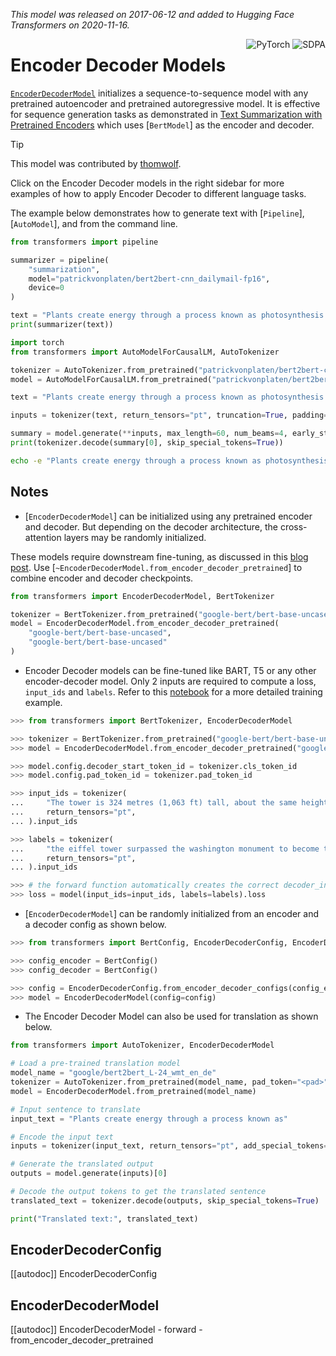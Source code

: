 <!--Copyright 2020 The HuggingFace Team. All rights reserved.

Licensed under the Apache License, Version 2.0 (the "License"); you may not use this file except in compliance with
the License. You may obtain a copy of the License at

http://www.apache.org/licenses/LICENSE-2.0

Unless required by applicable law or agreed to in writing, software distributed under the License is distributed on
an "AS IS" BASIS, WITHOUT WARRANTIES OR CONDITIONS OF ANY KIND, either express or implied. See the License for the
specific language governing permissions and limitations under the License.

⚠️ Note that this file is in Markdown but contain specific syntax for our doc-builder (similar to MDX) that may not be
rendered properly in your Markdown viewer.

-->
*This model was released on 2017-06-12 and added to Hugging Face Transformers on 2020-11-16.*

<div style="float: right;">
    <div class="flex flex-wrap space-x-1">
        <img alt="PyTorch" src="https://img.shields.io/badge/PyTorch-DE3412?style=flat&logo=pytorch&logoColor=white">
        <img alt="SDPA" src="https://img.shields.io/badge/SDPA-DE3412?style=flat&logo=pytorch&logoColor=white">
    </div>
</div>

# Encoder Decoder Models

[`EncoderDecoderModel`](https://huggingface.co/papers/1706.03762) initializes a sequence-to-sequence model with any pretrained autoencoder and pretrained autoregressive model. It is effective for sequence generation tasks as demonstrated in [Text Summarization with Pretrained Encoders](https://huggingface.co/papers/1908.08345) which uses [`BertModel`] as the encoder and decoder.

> [!TIP]
> This model was contributed by [thomwolf](https://huggingface.co/thomwolf).
>
> Click on the Encoder Decoder models in the right sidebar for more examples of how to apply Encoder Decoder to different language tasks.

The example below demonstrates how to generate text with [`Pipeline`], [`AutoModel`], and from the command line.

<hfoptions id="usage">
<hfoption id="Pipeline">

```python
from transformers import pipeline

summarizer = pipeline(
    "summarization",
    model="patrickvonplaten/bert2bert-cnn_dailymail-fp16",
    device=0
)

text = "Plants create energy through a process known as photosynthesis. This involves capturing sunlight and converting carbon dioxide and water into glucose and oxygen."
print(summarizer(text))
```

</hfoption>
<hfoption id="AutoModel">

```python
import torch
from transformers import AutoModelForCausalLM, AutoTokenizer

tokenizer = AutoTokenizer.from_pretrained("patrickvonplaten/bert2bert-cnn_dailymail-fp16")
model = AutoModelForCausalLM.from_pretrained("patrickvonplaten/bert2bert-cnn_dailymail-fp16", dtype=torch.bfloat16, device_map="auto",attn_implementation="sdpa")

text = "Plants create energy through a process known as photosynthesis. This involves capturing sunlight and converting carbon dioxide and water into glucose and oxygen."

inputs = tokenizer(text, return_tensors="pt", truncation=True, padding=True).to(model.device)

summary = model.generate(**inputs, max_length=60, num_beams=4, early_stopping=True)
print(tokenizer.decode(summary[0], skip_special_tokens=True))
```

</hfoption>
<hfoption id="transformers CLI">

```bash
echo -e "Plants create energy through a process known as photosynthesis. This involves capturing sunlight and converting carbon dioxide and water into glucose and oxygen." | transformers run --task summarization --model "patrickvonplaten/bert2bert-cnn_dailymail-fp16" --device 0
```

</hfoption>
</hfoptions>

## Notes

- [`EncoderDecoderModel`] can be initialized using any pretrained encoder and decoder. But depending on the decoder architecture, the cross-attention layers may be randomly initialized.

These models require downstream fine-tuning, as discussed in this [blog post](https://huggingface.co/blog/warm-starting-encoder-decoder). Use [`~EncoderDecoderModel.from_encoder_decoder_pretrained`] to combine encoder and decoder checkpoints.

```python
from transformers import EncoderDecoderModel, BertTokenizer

tokenizer = BertTokenizer.from_pretrained("google-bert/bert-base-uncased")
model = EncoderDecoderModel.from_encoder_decoder_pretrained(
    "google-bert/bert-base-uncased",
    "google-bert/bert-base-uncased"
)
```

- Encoder Decoder models can be fine-tuned like BART, T5 or any other encoder-decoder model. Only 2 inputs are required to compute a loss, `input_ids` and `labels`. Refer to this [notebook](https://colab.research.google.com/drive/1WIk2bxglElfZewOHboPFNj8H44_VAyKE?usp=sharing#scrollTo=ZwQIEhKOrJpl) for a more detailed training example.

```python
>>> from transformers import BertTokenizer, EncoderDecoderModel

>>> tokenizer = BertTokenizer.from_pretrained("google-bert/bert-base-uncased")
>>> model = EncoderDecoderModel.from_encoder_decoder_pretrained("google-bert/bert-base-uncased", "google-bert/bert-base-uncased")

>>> model.config.decoder_start_token_id = tokenizer.cls_token_id
>>> model.config.pad_token_id = tokenizer.pad_token_id

>>> input_ids = tokenizer(
...     "The tower is 324 metres (1,063 ft) tall, about the same height as an 81-storey building, and the tallest structure in Paris. Its base is square, measuring 125 metres (410 ft) on each side.During its construction, the Eiffel Tower surpassed the Washington Monument to become the tallest man-made structure in the world, a title it held for 41 years until the Chrysler Building in New York City was  finished in 1930. It was the first structure to reach a height of 300 metres. Due to the addition of a broadcasting aerial at the top of the tower in 1957, it is now taller than the Chrysler Building by 5.2 metres (17 ft).Excluding transmitters, the Eiffel Tower is the second tallest free-standing structure in France after the Millau Viaduct.",
...     return_tensors="pt",
... ).input_ids

>>> labels = tokenizer(
...     "the eiffel tower surpassed the washington monument to become the tallest structure in the world. it was the first structure to reach a height of 300 metres in paris in 1930. it is now taller than the chrysler building by 5. 2 metres ( 17 ft ) and is the second tallest free - standing structure in paris.",
...     return_tensors="pt",
... ).input_ids

>>> # the forward function automatically creates the correct decoder_input_ids
>>> loss = model(input_ids=input_ids, labels=labels).loss
```

- [`EncoderDecoderModel`] can be randomly initialized from an encoder and a decoder config as shown below.

```python
>>> from transformers import BertConfig, EncoderDecoderConfig, EncoderDecoderModel

>>> config_encoder = BertConfig()
>>> config_decoder = BertConfig()

>>> config = EncoderDecoderConfig.from_encoder_decoder_configs(config_encoder, config_decoder)
>>> model = EncoderDecoderModel(config=config)
```

- The Encoder Decoder Model can also be used for translation as shown below.

```python
from transformers import AutoTokenizer, EncoderDecoderModel

# Load a pre-trained translation model
model_name = "google/bert2bert_L-24_wmt_en_de"
tokenizer = AutoTokenizer.from_pretrained(model_name, pad_token="<pad>", eos_token="</s>", bos_token="<s>")
model = EncoderDecoderModel.from_pretrained(model_name)

# Input sentence to translate
input_text = "Plants create energy through a process known as"

# Encode the input text
inputs = tokenizer(input_text, return_tensors="pt", add_special_tokens=False).input_ids

# Generate the translated output
outputs = model.generate(inputs)[0]

# Decode the output tokens to get the translated sentence
translated_text = tokenizer.decode(outputs, skip_special_tokens=True)

print("Translated text:", translated_text)
```

## EncoderDecoderConfig

[[autodoc]] EncoderDecoderConfig

## EncoderDecoderModel

[[autodoc]] EncoderDecoderModel
    - forward
    - from_encoder_decoder_pretrained
